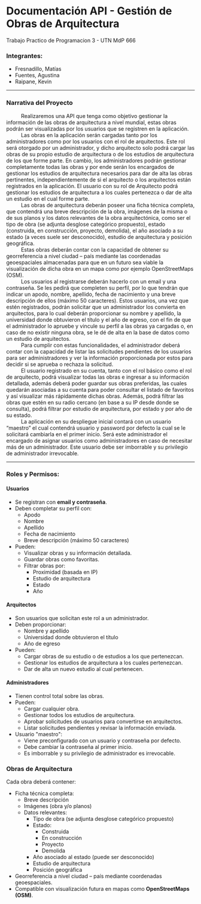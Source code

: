 # Documentación API - Gestión de Obras de Arquitectura
Trabajo Practico de Programacion 3 - UTN MdP  666
### **Integrantes:**
- Fresnadillo, Matías
- Fuentes, Agustina
- Raipane, Kevin
---
### **Narrativa del Proyecto**

&nbsp;&nbsp;&nbsp;&nbsp;&nbsp;&nbsp;&nbsp;&nbsp;&nbsp;&nbsp;Realizaremos una API que tenga como objetivo gestionar la información de las obras de arquitectura a nivel mundial, estas obras podrán ser visualizadas por los usuarios que se registren en la aplicación.<br>
&nbsp;&nbsp;&nbsp;&nbsp;&nbsp;&nbsp;&nbsp;&nbsp;&nbsp;&nbsp;Las obras en la aplicación serán cargadas tanto por los administradores como por los usuarios con el rol de arquitectos. Este rol será otorgado por un administrador, y dicho arquitecto solo podrá cargar las obras de su propio estudio de arquitectura o de los estudios de arquitectura de los que forme parte. En cambio, los administradores podrán gestionar completamente todas las obras y por ende serán los encargados de gestionar los estudios de arquitectura necesarios para dar de alta las obras pertinentes, independientemente de si el arquitecto o los arquitectos están registrados en la aplicación. El usuario con su rol de Arquitecto podrá gestionar los estudios de arquitectura a los cuales pertenezca o dar de alta un estudio en el cual forme parte.<br>
&nbsp;&nbsp;&nbsp;&nbsp;&nbsp;&nbsp;&nbsp;&nbsp;&nbsp;&nbsp;Las obras de arquitectura deberán poseer una ficha técnica completa, que contendrá una breve descripción de la obra, imágenes de la misma o de sus planos y los datos relevantes de la obra arquitectónica, como ser el tipo de obra (se adjunta desglose categórico propuesto), estado (construida, en construcción, proyecto, demolida), el año asociado a su estado (a veces suele ser desconocido), estudio de arquitectura y posición geográfica.<br>
&nbsp;&nbsp;&nbsp;&nbsp;&nbsp;&nbsp;&nbsp;&nbsp;&nbsp;&nbsp;Estas obras deberán contar con la capacidad de obtener su georreferencia a nivel ciudad – país mediante las coordenadas geoespaciales almacenadas para que en un futuro sea viable la visualización de dicha obra en un mapa como por ejemplo OpenStreetMaps (OSM).<br>
&nbsp;&nbsp;&nbsp;&nbsp;&nbsp;&nbsp;&nbsp;&nbsp;&nbsp;&nbsp;Los usuarios al registrarse deberán hacerlo con un email y una contraseña. Se les pedirá que completen su perfil, por lo que tendrán que indicar un apodo, nombre, apellido, fecha de nacimiento y una breve descripción de ellos (máximo 50 caracteres). Estos usuarios, una vez que estén registrados, podrán solicitar que un administrador los convierta en arquitectos, para lo cual deberán proporcionar su nombre y apellido, la universidad donde obtuvieron el título y el año de egreso, con el fin de que el administrador lo apruebe y vincule su perfil a las obras ya cargadas o, en caso de no existir ninguna obra, se le dé de alta en la base de datos como un estudio de arquitectos.<br>
&nbsp;&nbsp;&nbsp;&nbsp;&nbsp;&nbsp;&nbsp;&nbsp;&nbsp;&nbsp;Para cumplir con estas funcionalidades, el administrador deberá contar con la capacidad de listar las solicitudes pendientes de los usuarios para ser administradores y ver la información proporcionada por estos para decidir si se aprueba o rechaza la solicitud.<br>
&nbsp;&nbsp;&nbsp;&nbsp;&nbsp;&nbsp;&nbsp;&nbsp;&nbsp;&nbsp;El usuario registrado en su cuenta, tanto con el rol básico como el rol de arquitecto, podrá visualizar todas las obras e ingresar a su información detallada, además deberá poder guardar sus obras preferidas, las cuales quedarán asociadas a su cuenta para poder consultar el listado de favoritos y así visualizar más rápidamente dichas obras. Además, podrá filtrar las obras que estén en su radio cercano (en base a su IP desde donde se consulta), podrá filtrar por estudio de arquitectura, por estado y por año de su estado.<br>
&nbsp;&nbsp;&nbsp;&nbsp;&nbsp;&nbsp;&nbsp;&nbsp;&nbsp;&nbsp;La aplicación en su despliegue inicial contará con un usuario “maestro” el cual contendrá usuario y password por defecto la cual se le solicitará cambiarla en el primer inicio. Será este administrador el encargado de asignar usuarios como administradores en caso de necesitar más de un administrador. Este usuario debe ser imborrable y su privilegio de administrador irrevocable.<br>

---

### Roles y Permisos:

#### Usuarios
- Se registran con **email y contraseña**.
- Deben completar su perfil con:
    - Apodo
    - Nombre
    - Apellido
    - Fecha de nacimiento
    - Breve descripción (máximo 50 caracteres)
- Pueden:
    - Visualizar obras y su información detallada.
    - Guardar obras como favoritas.
    - Filtrar obras por:
        - Proximidad (basada en IP)
        - Estudio de arquitectura
        - Estado
        - Año

#### Arquitectos
- Son usuarios que solicitan este rol a un administrador.
- Deben proporcionar:
    - Nombre y apellido
    - Universidad donde obtuvieron el título
    - Año de egreso
- Pueden:
    - Cargar obras de su estudio o de estudios a los que pertenezcan.
    - Gestionar los estudios de arquitectura a los cuales pertenezcan.
    - Dar de alta un nuevo estudio al cual pertenecen.

#### Administradores
- Tienen control total sobre las obras.
- Pueden:
    - Cargar cualquier obra.
    - Gestionar todos los estudios de arquitectura.
    - Aprobar solicitudes de usuarios para convertirse en arquitectos.
    - Listar solicitudes pendientes y revisar la información enviada.
- Usuario "maestro":
    - Viene preconfigurado con un usuario y contraseña por defecto.
    - Debe cambiar la contraseña al primer inicio.
    - Es imborrable y su privilegio de administrador es irrevocable.

### Obras de Arquitectura

Cada obra deberá contener:

- Ficha técnica completa:
    - Breve descripción
    - Imágenes (obra y/o planos)
    - Datos relevantes:
        - Tipo de obra (se adjunta desglose categórico propuesto)
        - Estado:
            - Construida
            - En construcción
            - Proyecto
            - Demolida
        - Año asociado al estado (puede ser desconocido)
        - Estudio de arquitectura
        - Posición geográfica
- Georreferencia a nivel ciudad – país mediante coordenadas geoespaciales.
- Compatible con visualización futura en mapas como **OpenStreetMaps (OSM)**.
